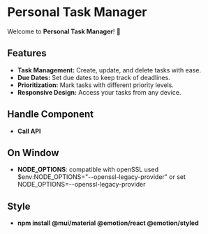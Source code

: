 # Personal Task Manager

Welcome to **Personal Task Manager**! 🎉

## Features

- **Task Management:** Create, update, and delete tasks with ease.
- **Due Dates:** Set due dates to keep track of deadlines.
- **Prioritization:** Mark tasks with different priority levels.
- **Responsive Design:** Access your tasks from any device.

## Handle Component

- **Call API**

## On Window

- **NODE_OPTIONS**: compatible with openSSL used $env:NODE_OPTIONS="--openssl-legacy-provider" or set NODE_OPTIONS=--openssl-legacy-provider

## Style

- **npm install @mui/material @emotion/react @emotion/styled**